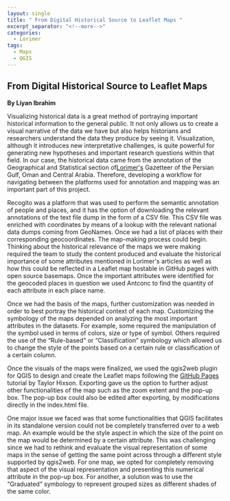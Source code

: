 ```yaml
---
layout: single
title: " From Digital Historical Source to Leaflet Maps "
excerpt_separator: "<!--more-->"
categories:
  - Lorimer
tags:
  - Maps
  - QGIS
---
```


## From Digital Historical Source to Leaflet Maps 

**By Liyan Ibrahim**

Visualizing historical data is a great method of portraying important historical information  to the general public. It not only allows us to create a visual narrative of the data we have but also helps historians and researchers understand the data they produce by seeing it.  Visualization, although it introduces new interpretative challenges, is quite powerful for generating new hypotheses and important research questions within that field. In our case, the historical data came from the annotation of the Geographical and Statistical section of[Lorimer's](https://archive.org/details/in.ernet.dli.2015.206963) Gazetteer of the Persian Gulf, Oman and Central Arabia. Therefore, developing a workflow for  navigating between the platforms used for annotation and  mapping  was an important part of this project.

Recogito was a platform that was used to perform the semantic annotation of people and places, and it has the option of downloading the relevant annotations of the text file dump in the form of a CSV file. This CSV file was enriched with coordinates by means of a lookup with the relevant national data dumps coming from GeoNames. Once we had a list of places with their corresponding geocoordinates. The map-making process could begin. Thinking about the historical relevance of the maps we were making required the team to study the content produced and evaluate the historical importance of some attributes mentioned in Lorimer's articles as well as how this could be reflected in a Leaflet map hostable in GitHub pages with open source basemaps. Once the important attributes were identified for the  geocoded places in question we used  Antconc to find the quantity of each attribute in each place name.

Once we had the basis of the maps, further customization was needed in order to best portray the historical context of each map. Customizing the symbology of the maps depended on analyzing the most important attributes in the datasets. For example, some required the manipulation of the symbol used in terms of colors, size or type of symbol. Others required the use of the “Rule-based” or “Classification” symbology which allowed us to change the style of the points based on a certain rule or classification of a certain column.

Once the visuals of the maps were finalized, we used the qgis2web plugin for QGIS to design and create the Leaflet maps following the [GitHub Pages](https://pages.github.com/) tutorial by Taylor Hixson. Exporting gave us the option to further adjust other functionalities of the map such as the zoom extent and the pop-up box. The pop-up box could also be edited after exporting, by modifications directly in  the index.html file.

One major issue we faced was that some functionalities that QGIS facilitates in its standalone version could not be completely transferred over to a web map. An example would be the style aspect in which the size of the point on the map would be determined by a certain attribute. This was challenging since we had to rethink and evaluate the visual representation of some maps in the sense of getting the same point across through a different style supported by qgis2web. For one map, we opted for completely removing that aspect of the visual representation and presenting this numerical attribute in the pop-up box. For another, a solution was to use the “Graduated” symbology to represent grouped sizes as different shades of the same color. 
